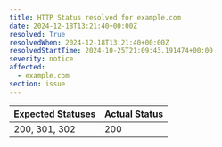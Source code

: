 ```yaml
---
title: HTTP Status resolved for example.com
date: 2024-12-18T13:21:40+00:00Z
resolved: True
resolvedWhen: 2024-12-18T13:21:40+00:00Z
resolvedStartTime: 2024-10-25T21:09:43.191474+00:00
severity: notice
affected:
  - example.com
section: issue
---
```


| Expected Statuses | Actual Status  |
|-------------------|----------------|
| 200, 301, 302 | 200 |
